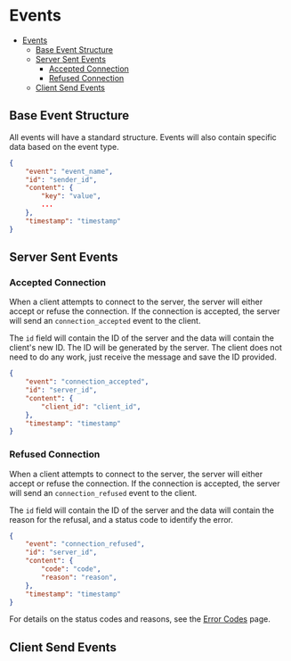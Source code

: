 # Events 

<!--toc:start-->
- [Events](#events)
  - [Base Event Structure](#base-event-structure)
  - [Server Sent Events](#server-sent-events)
    - [Accepted Connection](#accepted-connection)
    - [Refused Connection](#refused-connection)
  - [Client Send Events](#client-send-events)
<!--toc:end-->


## Base Event Structure

All events will have a standard structure. Events will also contain specific data based on the event type.

```json
{
    "event": "event_name",
    "id": "sender_id",
    "content": {
        "key": "value",
        ...
    },
    "timestamp": "timestamp"
}
```

## Server Sent Events

### Accepted Connection
When a client attempts to connect to the server, the server will either accept or refuse the connection. 
If the connection is accepted, the server will send an `connection_accepted` event to the client.

The `id` field will contain the ID of the server and the data will contain the client's new ID. The ID will
be generated by the server. The client does not need to do any work, just receive the message and save
the ID provided.

```json
{
    "event": "connection_accepted",
    "id": "server_id",
    "content": {
        "client_id": "client_id",
    },
    "timestamp": "timestamp"
}
```


### Refused Connection

When a client attempts to connect to the server, the server will either accept or refuse the connection. 
If the connection is accepted, the server will send an `connection_refused` event to the client.

The `id` field will contain the ID of the server and the data will contain the reason for the refusal, and
a status code to identify the error.

```json
{
    "event": "connection_refused",
    "id": "server_id",
    "content": {
        "code": "code",
        "reason": "reason",
    },
    "timestamp": "timestamp"
}
```

For details on the status codes and reasons, see the [Error Codes](error_codes.md) page.


## Client Send Events
